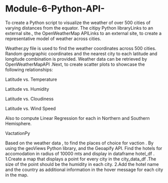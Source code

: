 # Module-6-Python-API-
 To create a Python script to visualize the weather of over 500 cities of varying distances from the equator.  The citipy Python libraryLinks to an external site., the OpenWeatherMap APILinks to an external site, to create a representative model of weather across cities.

Weather.py file is used to find the weather coordinates across 500 cities. Random geographic coordinates and the nearest city to each latitude and longitude combination is provided.
Weather data can be retrieved by OpenWeatherMapAPI .Next, to create scatter plots to showcase the following relationships:

Latitude vs. Temperature

Latitude vs. Humidity

Latitude vs. Cloudiness

Latitude vs. Wind Speed

Also to compute Linear Regression for each in Northern and Southern Hemisphere.

VactationPy 

Based on the weather data , to find the places of choice for vaction . By using the geoViews Python library, and the Geoapify API.
Find the hotels for accomodation in radius of 10000 mts and display in dataframe hotel_df .
1.Create a map that displays a point for every city in the city_data_df .The size of the point should be the humidity in each city.
2.Add the hotel name and the country as additional information in the hover message for each city in the map.
